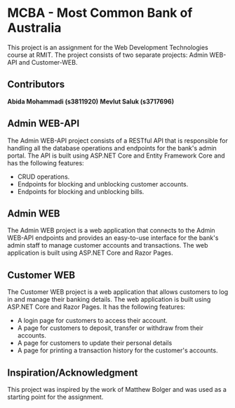 # MCBA - Most Common Bank of Australia
This project is an assignment for the Web Development Technologies course at RMIT. The project consists of two separate projects: Admin WEB-API and Customer-WEB.

## Contributors
**Abida Mohammadi (s3811920)**
**Mevlut Saluk (s3717696)**

## Admin WEB-API
The Admin WEB-API project consists of a RESTful API that is responsible for handling all the database operations and endpoints for the bank's admin portal. The API is built using ASP.NET Core and Entity Framework Core and has the following features:

- CRUD operations.
- Endpoints for blocking and unblocking customer accounts.
- Endpoints for blocking and unblocking bills.

## Admin WEB

The Admin WEB project is a web application that connects to the Admin WEB-API endpoints and provides an easy-to-use interface for the bank's admin staff to manage customer accounts and transactions. The web application is built using ASP.NET Core and Razor Pages.

## Customer WEB
The Customer WEB project is a web application that allows customers to log in and manage their banking details. The web application is built using ASP.NET Core and Razor Pages. It has the following features:

- A login page for customers to access their account.
- A page for customers to deposit, transfer or withdraw from their accounts.
- A page for customers to update their personal details
- A page for printing a transaction history for the customer's accounts.

## Inspiration/Acknowledgment
This project was inspired by the work of Matthew Bolger and was used as a starting point for the assignment.
